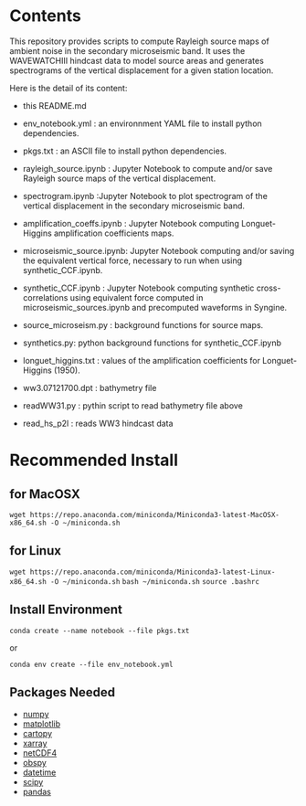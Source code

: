 # Contents
This repository provides scripts to compute Rayleigh source maps of ambient noise in the secondary microseismic band.
It uses the WAVEWATCHIII hindcast data to model source areas and generates spectrograms of the vertical displacement for a given station location.

Here is the detail of its content:
- this README.md 
- env_notebook.yml : an environnment YAML file to install python dependencies.
- pkgs.txt : an ASCII file to install python dependencies.

- rayleigh_source.ipynb : Jupyter Notebook to compute and/or save Rayleigh source maps of the vertical displacement.

- spectrogram.ipynb :Jupyter Notebook to plot spectrogram of the vertical displacement in the secondary microseismic band.

- amplification_coeffs.ipynb : Jupyter Notebook computing Longuet-Higgins amplification coefficients maps.

- microseismic_source.ipynb: Jupyter Notebook computing and/or saving the equivalent vertical force, necessary to run when using synthetic_CCF.ipynb.  
- synthetic_CCF.ipynb : Jupyter Notebook computing synthetic cross-correlations using equivalent force computed in microseismic_sources.ipynb and precomputed waveforms in Syngine.
- source_microseism.py : background functions for source maps.
- synthetics.py: python background functions for synthetic_CCF.ipynb

- longuet_higgins.txt : values of the amplification coefficients for Longuet-Higgins (1950).
- ww3.07121700.dpt : bathymetry file 
- readWW31.py : pythin script to read bathymetry file above
- read_hs_p2l : reads WW3 hindcast data

# Recommended Install

## for MacOSX
```wget https://repo.anaconda.com/miniconda/Miniconda3-latest-MacOSX-x86_64.sh -O ~/miniconda.sh```
## for Linux
```wget https://repo.anaconda.com/miniconda/Miniconda3-latest-Linux-x86_64.sh -O ~/miniconda.sh```
```bash ~/miniconda.sh```
```source .bashrc```

## Install Environment 

```conda create --name notebook --file pkgs.txt```

or

```conda env create --file env_notebook.yml```

## Packages Needed
- [numpy](https://numpy.org/doc/stable/)
- [matplotlib](https://matplotlib.org/stable/)
- [cartopy](https://scitools.org.uk/cartopy/docs/latest/index.html)
- [xarray](https://docs.xarray.dev/en/stable/)
- [netCDF4](https://unidata.github.io/netcdf4-python/)
- [obspy](https://docs.obspy.org/)
- [datetime](https://docs.python.org/3/library/datetime.html)
- [scipy](https://scipy.org/)
- [pandas](https://pandas.pydata.org/pandas-docs/version/2.1.4/index.html)
